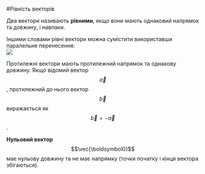 #<p1>Рівність векторів</p1>

Два вектори називають <b>рівними</b>, якщо вони мають однаковий напрямок та довжину, і навпаки.

<div class="space">Іншими словами рівні вектори можна сумістити використавши паралельне перенесення:</div>

<div class="space"><img class="image"  src="https://rawgit.com/chudaol/ed-era-book-physics/master/images/Add/vector/3.svg" /></div>

Протилежні вектори мають протилежний напрямок та однакову довжину. Якщо відомий вектор $$\vec{a}$$, протилежний до нього вектор $$\vec{b}$$ виражається як $$\vec{b} = -\vec{a}$$.

<b>Нульовий вектор</b> $$\vec{\boldsymbol0}$$ має нульову довжину та не має напрямку (точки початку і кінця вектора збігаються).


